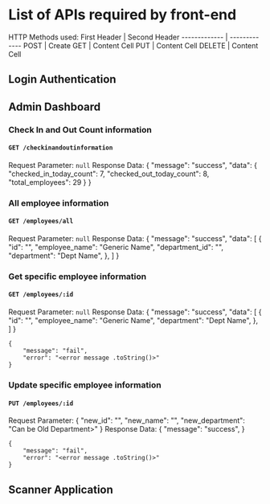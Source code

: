 # List of APIs required by front-end

HTTP Methods used:
First Header  | Second Header
------------- | -------------
POST | Create
GET | Content Cell
PUT | Content Cell
DELETE | Content Cell

## Login Authentication


## Admin Dashboard

### Check In and Out Count information
#### `GET /checkinandoutinformation`
Request Parameter: `null`
Response Data:
    {
        "message": "success",
        "data": {
            "checked_in_today_count": 7,
            "checked_out_today_count": 8,
            "total_employees": 29
        }
    }

### All employee information
#### `GET /employees/all`
Request Parameter: `null` 
Response Data:
    {
        "message": "success",
        "data": 
            [
                {
                    "id": "<employee ID>",
                    "employee_name": "Generic Name",
                    "department_id": "<department ID>",
                    "department": "Dept Name",
                },
            ]
    }
    
### Get specific employee information
#### `GET /employees/:id`
Request Parameter: `null`
Response Data:
    {
        "message": "success",
        "data": 
            [
                {
                    "id": "<employee ID>",
                    "employee_name": "Generic Name",
                    "department": "Dept Name",
                },
            ]
    }
    
    {
        "message": "fail",
        "error": "<error message .toString()>"
    }

### Update specific employee information
#### `PUT /employees/:id`
Request Parameter:
    {
        "new_id": "<Can be Original ID>",
        "new_name": "<Can be Old name>",
        "new_department": "Can be Old Department>"
    }
Response Data:
    {
        "message": "success",
    }
    
    {
        "message": "fail",
        "error": "<error message .toString()>"
    }


## Scanner Application
